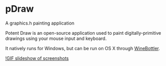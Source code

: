 pDraw
=====

A graphics.h painting application

Potent Draw is an open-source application used to paint
digitally-primitive drawings using your mouse input and keyboard. 

It natively runs for Windows, but can be run on OS X through [WineBottler](http://winebottler.kronenberg.org/).

[!GIF slideshow of screenshots](http://ruthlessphysics.com/img/pdrawscreenshots.gif)
